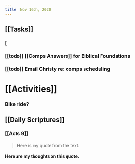 ```yaml
---
title: Nov 16th, 2020
---
```


## [[Tasks]]
### [
### [[todo]] [[Comps Answers]] for Biblical Foundations
### [[todo]] Email Christy re: comps scheduling
# [[Activities]]
### Bike ride?
## [[Daily Scriptures]]
### [[Acts 9]]
####
> Here is my quote from the text.
#### Here are my thoughts on this quote.
